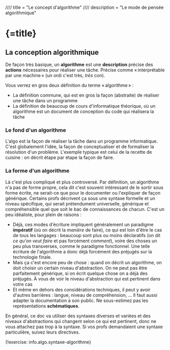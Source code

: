 //// title = "Le concept d'algorithme"
//// description = "Le mode de pensée algorithmique"

# {=title}
## La conception algorithmique

De façon très basique, un **algorithme** est une **description** précise des **actions** nécessaires pour réaliser une tâche. Précise comme « interprétable par une machine » (un ordi c'est très, *très* con).

Vous verrez en gros deux définition du terme « algorithme » :

- La définition commune, qui est en gros la façon (abstraite) de réaliser une tâche dans un programme
- La définition de beaucoup de cours d'informatique théorique, où un algorithme est un document de conception du code qui réalisera la tâche

### Le fond d'un algorithme

L'algo est la façon de réaliser la tâche dans un programme informatique. C'est globalement l'idée, la façon de conceptualiser et de formaliser la résolution d'un problème. L'exemple typique est celui de la recette de cuisine : on décrit étape par étape la façon de faire.

### La forme d'un algorithme

Là c'est plus compliqué et plus controversé. Par définition, un algorithme n'a pas de forme propre, cela dit c'est souvent intéressant de le sortir sous forme écrite, ne serait-ce que pour le documenter ou l'expliquer de façon générique. Certains profs décrivent ça sous une syntaxe formelle et un niveau spécifique, qui serait prétendument universelle, générique et compréhensible quel que soit le bac de connaissances de chacun. C'est un peu idéaliste, pour plein de raisons :

- Déjà, ces modes d'écriture impliquent généralement un paradigme **impératif** (où on décrit la *manière* de faire), ce qui est loin d'être le cas de tous les langages : beaucoup sont plus ou moins déclaratifs (on dit *ce qu'on veut faire* et pas forcément *comment*), voire des choses un peu plus transverses, comme le paradigme fonctionnel. Une telle écriture de l'algorithme a donc déjà forcément des préjugés sur la technologie finale.
- Mais ça c'est encore peu de chose : quand on décrit un algorithme, on doit choisir un certain niveau d'abstraction. On ne peut pas être parfaitement générique, si on écrit quelque chose on a déjà des préjugés. À vous de voir le niveau d'abstraction qui est pertinent dans votre cas
- Et même en dehors des considérations techniques, il peut y avoir d'autres barrières : langue, niveau de compréhension, ... Il faut aussi adapter la documentation à son public. Ne sous-estimez pas les représentations **schématiques**.

En général, ce doc va utiliser des syntaxes diverses et variées et des niveaux d'abstractions qui changent selon ce qui est pertinent, donc ne vous attachez pas trop à la syntaxe. Si vos profs demandaient une syntaxe particulière, suivez leurs directives.

{!exercise: info.algo.syntaxe-algorithme}
